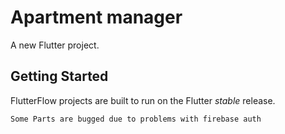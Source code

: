 # Apartment manager

A new Flutter project.

## Getting Started

FlutterFlow projects are built to run on the Flutter _stable_ release.

```
Some Parts are bugged due to problems with firebase auth
```
